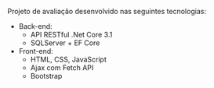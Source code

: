 Projeto de avaliação desenvolvido nas seguintes tecnologias:
- Back-end:
  - API RESTful .Net Core 3.1
  - SQLServer + EF Core
- Front-end:
  - HTML, CSS, JavaScript
  - Ajax com Fetch API
  - Bootstrap

